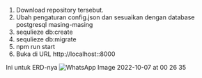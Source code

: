 1. Download repository tersebut.
2. Ubah pengaturan config.json dan sesuaikan dengan database postgresql masing-masing
3. sequlieze db:create
4. sequlieze db:migrate
5. npm run start
6. Buka di URL http://localhost::8000

Ini untuk ERD-nya
![WhatsApp Image 2022-10-07 at 00 26 35](https://user-images.githubusercontent.com/75536764/194715922-17a06594-1802-4336-8153-005d517a6585.jpeg)
